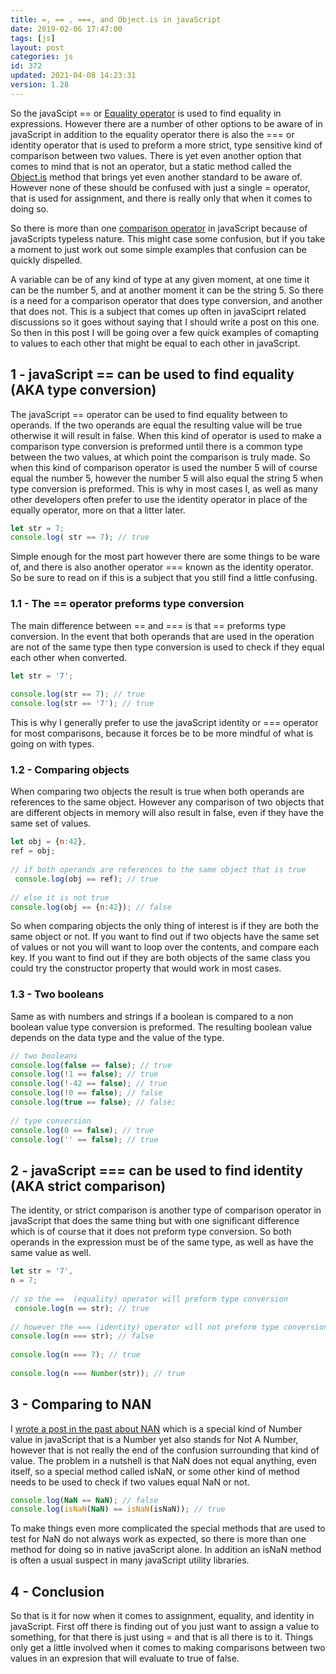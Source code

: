 ```yaml
---
title: =, == , ===, and Object.is in javaScript
date: 2019-02-06 17:47:00
tags: [js]
layout: post
categories: js
id: 372
updated: 2021-04-08 14:23:31
version: 1.28
---
```


So the javaScipt == or [Equality operator](https://developer.mozilla.org/en-US/docs/Web/JavaScript/Equality_comparisons_and_sameness) is used to find equality in expressions. However there are a number of other options to be aware of in javaScript in addition to the equality operator there is also the === or identity operator that is used to preform a more strict, type sensitive kind of comparison between two values. There is yet even another option that comes to mind that is not an operator, but a static method called the [Object.is](https://developer.mozilla.org/en-US/docs/Web/JavaScript/Reference/Global_Objects/Object/is) method that brings yet even another standard to be aware of. However none of these should be confused with just a single = operator, that is used for assignment, and there is really only that when it comes to doing so.

So there is more than one [comparison operator](https://developer.mozilla.org/en-US/docs/Web/JavaScript/Reference/Operators/Comparison_Operators) in javaScript because of javaScripts typeless nature. This might case some confusion, but if you take a moment to just work out some simple examples that confusion can be quickly dispelled.

A variable can be of any kind of type at any given moment, at one time it can be the number 5, and at another moment it can be the string 5. So there is a need for a comparison operator that does type conversion, and another that does not. This is a subject that comes up often in javaSciprt related discussions so it goes without saying that I should write a post on this one. So then in this post I will be going over a few quick examples of comapting to values to each other that might be equal to each other in javaScript.

<!-- more -->

## 1 - javaScript == can be used to find equality (AKA type conversion)

The javaScript == operator can be used to find equality between to operands. If the two operands are equal the resulting value will be true otherwise it will result in false. When this kind of operator is used to make a comparison type conversion is preformed until there is a common type between the two values, at which point the comparison is truly made. So when this kind of comparison operator is used the number 5 will of course equal the number 5, however the number 5 will also equal the string 5 when type conversion is preformed. This is why in most cases I, as well as many other developers often prefer to use the identity operator in place of the equally operator, more on that a litter later.

```js
let str = 7;
console.log( str == 7); // true
```

Simple enough for the most part however there are some things to be ware of, and there is also another operator === known as the identity operator. So be sure to read on if this is a subject that you still find a little confusing.

### 1.1 - The == operator preforms type conversion

The main difference between == and === is that == preforms type conversion. In the event that both operands that are used in the operation are not of the same type then type conversion is used to check if they equal each other when converted.

```js
let str = '7';
 
console.log(str == 7); // true
console.log(str == '7'); // true
```

This is why I generally prefer to use the javaScript identity or === operator for most comparisons, because it forces be to be more mindful of what is going on with types.

### 1.2 - Comparing objects

When comparing two objects the result is true when both operands are references to the same object. However any comparison of two objects that are different objects in memory will also result in false, even if they have the same set of values.

```js
let obj = {n:42},
ref = obj;
 
// if both operands are references to the same object that is true
 console.log(obj == ref); // true
 
// else it is not true
console.log(obj == {n:42}); // false
```

So when comparing objects the only thing of interest is if they are both the same object or not. If you want to find out if two objects have the same set of values or not you will want to loop over the contents, and compare each key. If you want to find out if they are both objects of the same class you could try the constructor property that would work in most cases.

### 1.3 - Two booleans

Same as with numbers and strings if a boolean is compared to a non boolean value type conversion is preformed. The resulting boolean value depends on the data type and the value of the type.

```js
// two booleans
console.log(false == false); // true
console.log(!1 == false); // true
console.log(!-42 == false); // true
console.log(!0 == false); // false
console.log(true == false); // false;
 
// type conversion
console.log(0 == false); // true
console.log('' == false); // true
```

## 2 - javaScript === can be used to find identity (AKA strict comparison)

The identity, or strict comparison is another type of comparison operator in javaScript that does the same thing but with one significant difference which is of course that it does not preform type conversion. So both operands in the expression must be of the same type, as well as have the same value as well.

```js
let str = '7',
n = 7;
 
// so the ==  (equality) operator will preform type conversion
 console.log(n == str); // true
 
// however the === (identity) operator will not preform type conversion
console.log(n === str); // false
 
console.log(n === 7); // true
 
console.log(n === Number(str)); // true
```

## 3 - Comparing to NAN

I [wrote a post in the past about NAN](/2017/09/23/js-nan/) which is a special kind of Number value in javaScript that is a Number yet also stands for Not A Number, however that is not really the end of the confusion surrounding that kind of value. The problem in a nutshell is that NaN does not equal anything, even itself, so a special method called isNaN, or some other kind of method needs to be used to check if two values equal NaN or not.

```js
console.log(NaN == NaN); // false
console.log(isNaN(NaN) == isNaN(isNaN)); // true
```

To make things even more complicated the special methods that are used to test for NaN do not always work as expected, so there is more than one method for doing so in native javaScript alone. In addition an isNaN method is often a usual suspect in many javaScript utility libraries.

## 4 - Conclusion

So that is it for now when it comes to assignment, equality, and identity in javaScript. First off there is finding out of you just want to assign a value to something, for that there is just using = and that is all there is to it. Things only get a little involved when it comes to making comparisons between two values in an expresion that will evaluate to true of false.


